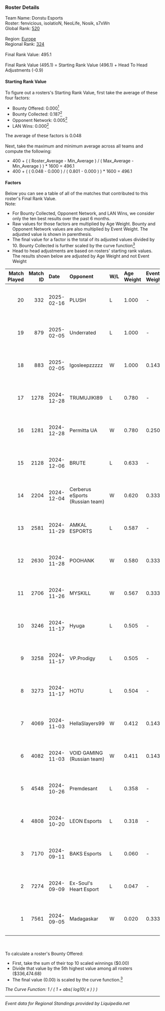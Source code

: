 ### Roster Details<br />
Team Name: Donstu Esports<br />
Roster: fenvicious, isolatioN, NeoLife, Nosik, s7xWn<br />
Global Rank: [520](../standings_global.md)<br />
<br />
Region: [Europe]( ../standings_europe.md)<br />
Regional Rank: [324]( ../standings_europe.md)<br />
<br />
Final Rank Value:  495.1<br />
<br />
Final Rank Value (495.1) = Starting Rank Value (496.1) + Head To Head Adjustments (-0.9)<br />

#### Starting Rank Value<br />
To figure out a rosters's Starting Rank Value, first take the average of these four factors:<br />
- Bounty Offered: 0.000[<sup>1</sup>](#table2)
- Bounty Collected: 0.187[<sup>2</sup>](#table1)
- Opponent Network: 0.005[<sup>2</sup>](#table1)
- LAN Wins: 0.000[<sup>2</sup>](#table1)

The average of these factors is 0.048<br />
<br />
Next, take the maximum and minimum average across all teams and compute the following:<br />
- 400 + ( ( Roster_Average - Min_Average ) / ( Max_Average - Min_Average ) ) * 1600 = 496.1
- 400 + ( ( 0.048 - 0.000 ) / ( 0.801 - 0.000 ) ) * 1600 = 496.1


#### Factors<br />
Below you can see a table of all of the matches that contributed to this roster's Final Rank Value.<br />
Note:<br />

- For Bounty Collected, Opponent Network, and LAN Wins, we consider only the ten best results over the past 6 months.
- Raw values for those factors are multiplied by Age Weight. Bounty and Opponent Network values are also multiplied by Event Weight. The adjusted value is shown in parenthesis.
- The final value for a factor is the total of its adjusted values divided by 10. Bounty Collected is further scaled by the curve function[<sup>3</sup>](#curveFunction)
- Head to head adjustments are based on rosters' starting rank values. The results shown below are adjusted by Age Weight and not Event Weight
<span id="table1"></span><br />


| Match Played | Match ID | Date       | Opponent                        | W/L | Age Weight | Event Weight | Bounty Collected | Opponent Network | LAN Wins  | H2H Adj. | Roster                                       |
| -: | -: | :- | :- | :- | :- | :- | :- | :- | :- | -: | :- |
|           20 |      332 | 2025-02-16 | PLUSH                           | L   | 1.000      | -            | -                | -                | -         |   -19.76 | fenvicious, isolatioN, NeoLife, Nosik, s7xWn |
|           19 |      879 | 2025-02-05 | Underrated                      | L   | 1.000      | -            | -                | -                | -         |    -9.44 | fenvicious, isolatioN, NeoLife, Nosik, s7xWn |
|           18 |      883 | 2025-02-05 | Igosleepzzzzz                   | W   | 1.000      | 0.143        | 0.000 (0.000)    | 0.000 (0.000)    | 0 (0.000) |    10.47 | fenvicious, isolatioN, NeoLife, Nosik, s7xWn |
|           17 |     1278 | 2024-12-28 | TRUMUJIKI89                     | L   | 0.780      | -            | -                | -                | -         |    -8.23 | fenvicious, isolatioN, NeoLife, Nosik, s7xWn |
|           16 |     1281 | 2024-12-28 | Permitta UA                     | W   | 0.780      | 0.250        | 0.000 (0.000)    | 0.000 (0.000)    | 0 (0.000) |     8.30 | fenvicious, isolatioN, NeoLife, Nosik, s7xWn |
|           15 |     2128 | 2024-12-06 | BRUTE                           | L   | 0.633      | -            | -                | -                | -         |    -4.91 | isolatioN, NeoLife, Nosik, s7xWn, V0ider     |
|           14 |     2204 | 2024-12-04 | Cerberus eSports (Russian team) | W   | 0.620      | 0.333        | 0.000 (0.000)    | 0.081 (0.017)    | 0 (0.000) |    12.10 | isolatioN, NeoLife, Nosik, s7xWn, V0ider     |
|           13 |     2581 | 2024-11-29 | AMKAL ESPORTS                   | L   | 0.587      | -            | -                | -                | -         |    -2.98 | isolatioN, NeoLife, Nosik, s7xWn, V0ider     |
|           12 |     2630 | 2024-11-28 | POOHANK                         | W   | 0.580      | 0.333        | 0.000 (0.000)    | 0.016 (0.003)    | 0 (0.000) |    10.98 | isolatioN, NeoLife, Nosik, s7xWn, V0ider     |
|           11 |     2706 | 2024-11-26 | MYSKILL                         | W   | 0.567      | 0.333        | 0.002 (0.000)    | 0.129 (0.024)    | 0 (0.000) |    13.53 | isolatioN, NeoLife, Nosik, s7xWn, V0ider     |
|           10 |     3246 | 2024-11-17 | Hyuga                           | L   | 0.505      | -            | -                | -                | -         |    -6.81 | isolatioN, NeoLife, Nosik, s7xWn, V0ider     |
|            9 |     3258 | 2024-11-17 | VP.Prodigy                      | L   | 0.505      | -            | -                | -                | -         |    -8.41 | isolatioN, NeoLife, Nosik, s7xWn, V0ider     |
|            8 |     3273 | 2024-11-17 | HOTU                            | L   | 0.504      | -            | -                | -                | -         |    -3.99 | isolatioN, NeoLife, Nosik, s7xWn, V0ider     |
|            7 |     4069 | 2024-11-03 | HellaSlayers99                  | W   | 0.412      | 0.143        | 0.000 (0.000)    | 0.047 (0.003)    | 0 (0.000) |     8.14 | isolatioN, NeoLife, Nosik, s7xWn, V0ider     |
|            6 |     4082 | 2024-11-03 | VOID GAMING (Russian team)      | W   | 0.411      | 0.143        | 0.000 (0.000)    | 0.028 (0.002)    | 0 (0.000) |     6.05 | isolatioN, NeoLife, Nosik, s7xWn, V0ider     |
|            5 |     4548 | 2024-10-26 | Premdesant                      | L   | 0.358      | -            | -                | -                | -         |    -3.19 | isolatioN, NeoLife, Nosik, s7xWn, V0ider     |
|            4 |     4808 | 2024-10-20 | LEON Esports                    | L   | 0.318      | -            | -                | -                | -         |    -1.75 | isolatioN, NeoLife, Nosik, s7xWn, V0ider     |
|            3 |     7170 | 2024-09-11 | BAKS Esports                    | L   | 0.060      | -            | -                | -                | -         |    -0.88 | isolatioN, NeoLife, Nosik, s7xWn, V0ider     |
|            2 |     7274 | 2024-09-09 | Ex-Soul's Heart Esport          | L   | 0.047      | -            | -                | -                | -         |    -0.47 | isolatioN, NeoLife, Nosik, s7xWn, V0ider     |
|            1 |     7561 | 2024-09-05 | Madagaskar                      | W   | 0.020      | 0.333        | 0.000 (0.000)    | 0.002 (0.000)    | 0 (0.000) |     0.29 | isolatioN, NeoLife, Nosik, s7xWn, V0ider     |

<br />
<span id="table2"></span><br />
To calculate a roster's Bounty Offered:<br />

- First, take the sum of their top 10 scaled winnings ($0.00)
- Divide that value by the 5th highest value among all rosters ($336,474.68)
- The final value (0.00) is scaled by the curve function.[<sup>3</sup>](#curveFunction)

<span id="curveFunction"></span>_The Curve Function: 1 / ( 1 + abs( log10( x ) ) )_<br />

---
_Event data for Regional Standings provided by Liquipedia.net_<br />
